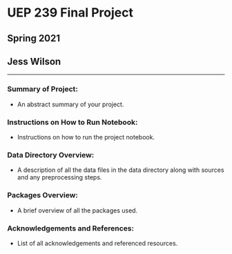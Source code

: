 # UEP 239 Final Project
## Spring 2021
## Jess Wilson
---
### **Summary of Project:**

- An abstract summary of your project.

### **Instructions on How to Run Notebook:**

- Instructions on how to run the project notebook.

### **Data Directory Overview:**

- A description of all the data files in the data directory along with sources and any preprocessing steps.

### **Packages Overview:**

- A brief overview of all the packages used.

### **Acknowledgements and References:**

- List of all acknowledgements and referenced resources.
